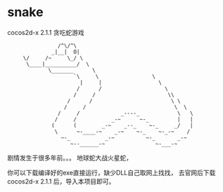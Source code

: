 snake
=====

cocos2d-x 2.1.1
贪吃蛇游戏


                    /^\/^\
                  _|__|  O|
         \/     /~     \_/ \
          \____|__________/  \
                 \_______      \
                         `\     \                 \
                           |     |                  \
                          /      /                    \
                         /     /                       \\
                       /      /                         \ \
                      /     /                            \  \
                    /     /             _----_            \   \
                   /     /           _-~      ~-_         |   |
                  (      (        _-~    _--_    ~-_     _/   |
                   \      ~-____-~    _-~    ~-_    ~-_-~    /
                     ~-_           _-~          ~-_       _-~   
                        ~--______-~                ~-___-~
                        
                        
剧情发生于很多年前。。。
地球蛇大战火星蛇，

你可以下载编译好的exe直接运行，缺少DLL自己取网上找找，
去官网后下载cocos2d-x 2.1.1 后，导入本项目即可。
